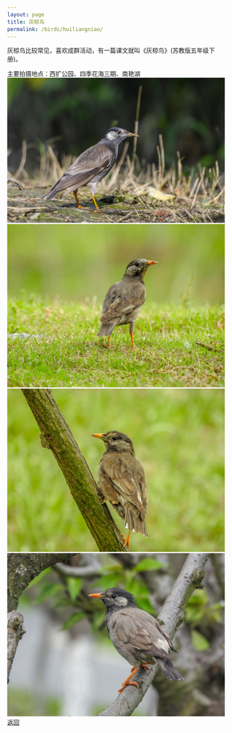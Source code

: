 ```yaml
---
layout: page
title: 灰椋鸟
permalink: /birds/huiliangniao/
---
```

灰椋鸟比较常见，喜欢成群活动，有一篇课文就叫《灰椋鸟》(苏教版五年级下册)。

主要拍摄地点：西扩公园、四季花海三期、南艳湖
![](../picture/灰椋鸟/DSC_6440-NEF_DxO_DeepPRIME.jpg)
![](../picture/灰椋鸟/DSCN1506.jpg)
![](../picture/灰椋鸟/DSCN1594.jpg)
![](../picture/灰椋鸟/DSCN1685.jpg)
[返回](../../)
